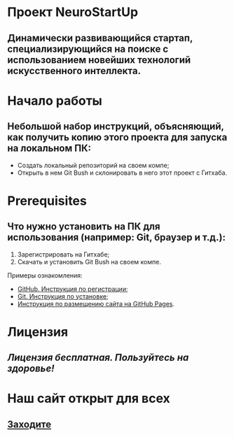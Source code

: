 # Проект NeuroStartUp
## Динамически развивающийся стартап, специализирующийся на поиске с использованием новейших технологий искусственного интеллекта.

# Начало работы
## Небольшой набор инструкций, объясняющий, как получить копию этого проекта для запуска на локальном ПК:
* Создать локальный репозиторий на своем компе;
* Открыть в нем Git Bush и склонировать в него этот проект с Гитхаба.

# Prerequisites
## Что нужно установить на ПК для использования (например: Git, браузер и т.д.):
1. Зарегистрировать на Гитхабе;
1. Скачать и установить Git Bush на своем компе.

Примеры ознакомления:

* [GitHub. Инструкция по регистрации](https://github.com/netology-code/guides/tree/master/github);
* [Git. Инструкция по установке](https://github.com/netology-code/guides/blob/master/git/REAMDE.md);
* [Инструкция по размещению сайта на GitHub Pages](https://github.com/netology-code/guides/tree/master/github-pages).


# Лицензия
## *Лицензия бесплатная. Пользуйтесь на здоровье!*


# Наш сайт открыт для всех
## **[Заходите](https://www.neurostartupchallenge.org/)**
